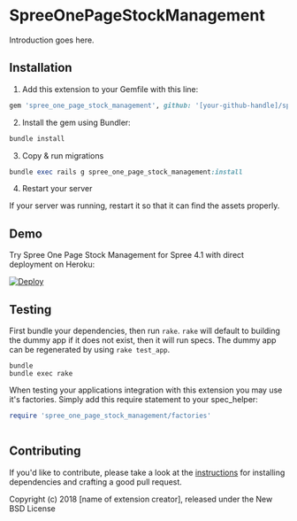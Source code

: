 SpreeOnePageStockManagement
===========================

Introduction goes here.

## Installation

1. Add this extension to your Gemfile with this line:
  ```ruby
  gem 'spree_one_page_stock_management', github: '[your-github-handle]/spree_one_page_stock_management'
  ```

2. Install the gem using Bundler:
  ```ruby
  bundle install
  ```

3. Copy & run migrations
  ```ruby
  bundle exec rails g spree_one_page_stock_management:install
  ```

4. Restart your server

  If your server was running, restart it so that it can find the assets properly.
  
Demo
----
Try Spree One Page Stock Management for Spree 4.1 with direct deployment on Heroku:

[![Deploy](https://www.herokucdn.com/deploy/button.svg)](https://heroku.com/deploy?template=https://github.com/vinsol-spree-contrib/spree-demo-heroku/tree/spree-one-page-stock-management-4-1)

## Testing

First bundle your dependencies, then run `rake`. `rake` will default to building the dummy app if it does not exist, then it will run specs. The dummy app can be regenerated by using `rake test_app`.

```shell
bundle
bundle exec rake
```

When testing your applications integration with this extension you may use it's factories.
Simply add this require statement to your spec_helper:

```ruby
require 'spree_one_page_stock_management/factories'



```


## Contributing

If you'd like to contribute, please take a look at the
[instructions](CONTRIBUTING.md) for installing dependencies and crafting a good
pull request.

Copyright (c) 2018 [name of extension creator], released under the New BSD License
